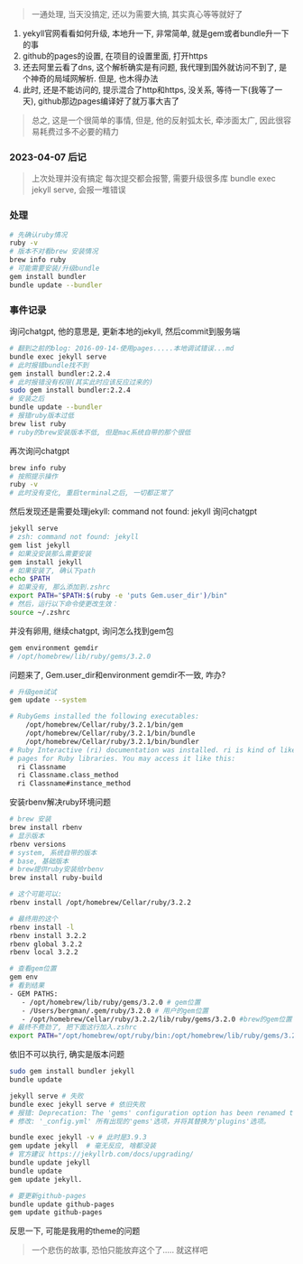 > 一通处理, 当天没搞定, 还以为需要大搞, 其实真心等等就好了

1. yekyll官网看看如何升级, 本地升一下, 非常简单, 就是gem或者bundle升一下的事
2. github的pages的设置, 在项目的设置里面, 打开https
3. 还去阿里云看了dns, 这个解析确实是有问题, 我代理到国外就访问不到了, 是个神奇的局域网解析. 但是, 也木得办法
4. 此时, 还是不能访问的, 提示混合了http和https, 没关系, 等待一下(我等了一天), github那边pages编译好了就万事大吉了



> 总之, 这是一个很简单的事情, 但是, 他的反射弧太长, 牵涉面太广, 因此很容易耗费过多不必要的精力

### 2023-04-07 后记

> 上次处理并没有搞定
> 每次提交都会报警, 需要升级很多库
> bundle exec jekyll serve, 会报一堆错误

### 处理

```sh
# 先确认ruby情况
ruby -v
# 版本不对看brew 安装情况
brew info ruby
# 可能需要安装/升级bundle
gem install bundler   
bundle update --bundler
```



### 事件记录

询问chatgpt, 他的意思是, 更新本地的jekyll, 然后commit到服务端

```sh
# 翻到之前的blog: 2016-09-14-使用pages.....本地调试错误...md
bundle exec jekyll serve
# 此时报错bundle找不到
gem install bundler:2.2.4   
# 此时报错没有权限(其实此时应该反应过来的)
sudo gem install bundler:2.2.4   
# 安装之后
bundle update --bundler 
# 报错ruby版本过低
brew list ruby
# ruby的brew安装版本不低, 但是mac系统自带的那个很低
```

再次询问chatgpt

```sh
brew info ruby 
# 按照提示操作
ruby -v
# 此时没有变化, 重启terminal之后, 一切都正常了
```

然后发现还是需要处理jekyll: command not found: jekyll
询问chatgpt

```sh
jekyll serve
# zsh: command not found: jekyll
gem list jekyll
# 如果没安装那么需要安装
gem install jekyll
# 如果安装了, 确认下path
echo $PATH
# 如果没有, 那么添加到.zshrc
export PATH="$PATH:$(ruby -e 'puts Gem.user_dir')/bin"
# 然后，运行以下命令使更改生效：
source ~/.zshrc
```

并没有卵用, 继续chatgpt, 询问怎么找到gem包

```sh
gem environment gemdir
# /opt/homebrew/lib/ruby/gems/3.2.0
```

问题来了, Gem.user_dir和environment gemdir不一致, 咋办?

```sh
# 升级gem试试
gem update --system

# RubyGems installed the following executables:
	/opt/homebrew/Cellar/ruby/3.2.1/bin/gem
	/opt/homebrew/Cellar/ruby/3.2.1/bin/bundle
	/opt/homebrew/Cellar/ruby/3.2.1/bin/bundler
# Ruby Interactive (ri) documentation was installed. ri is kind of like man 
# pages for Ruby libraries. You may access it like this:
  ri Classname
  ri Classname.class_method
  ri Classname#instance_method
```

安装rbenv解决ruby环境问题

```sh
# brew 安装
brew install rbenv
# 显示版本
rbenv versions
# system, 系统自带的版本
# base, 基础版本
# brew提供ruby安装给rbenv
brew install ruby-build

# 这个可能可以:
rbenv install /opt/homebrew/Cellar/ruby/3.2.2

# 最终用的这个
rbenv install -l  
rbenv install 3.2.2  
rbenv global 3.2.2 
rbenv local 3.2.2  

# 查看gem位置
gem env
# 看到结果
- GEM PATHS:
   - /opt/homebrew/lib/ruby/gems/3.2.0 # gem位置
   - /Users/bergman/.gem/ruby/3.2.0 # 用户的gem位置
   - /opt/homebrew/Cellar/ruby/3.2.2/lib/ruby/gems/3.2.0 #brew的gem位置
# 最终不费劲了, 把下面这行加入.zshrc
export PATH="/opt/homebrew/opt/ruby/bin:/opt/homebrew/lib/ruby/gems/3.2.0/bin:$PATH"

```

依旧不可以执行, 确实是版本问题

```sh
sudo gem install bundler jekyll
bundle update

jekyll serve # 失败
bundle exec jekyll serve # 依旧失败
# 报错: Deprecation: The 'gems' configuration option has been renamed to 'plugins'. Please update your config file accordingly.
# 修改: '_config.yml' 所有出现的'gems'选项，并将其替换为'plugins'选项。

bundle exec jekyll -v # 此时是3.9.3
gem update jekyll  # 毫无反应, 啥都没装
# 官方建议 https://jekyllrb.com/docs/upgrading/
bundle update jekyll 
bundle update 
gem update jekyll.

# 要更新github-pages
bundle update github-pages
gem update github-pages
```

反思一下, 可能是我用的theme的问题

> 一个悲伤的故事, 恐怕只能放弃这个了..... 就这样吧